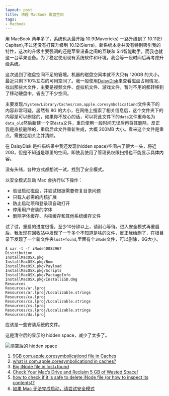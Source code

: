 ```yaml
---
layout: post
title: 清理 MacBook 磁盘空间
tags:
- Macbook
---
```


用 MacBook 两年多了，系统也从最开始 10.9(Mavericks) 一路升级到了 10.11(El Capitan),不过还没有打算升级到 10.12(Sierra)，新系统本身并没有特别吸引我的特性，这次的升级主要强调的还是苹果设备之间的互联和 Siri智能助手，而我也就这一台苹果设备。为了稳定使用现有系统软件和环境，我会等一段时间后再考虑升级系统。

这次遇到了磁盘空间不足的窘境。机器的磁盘空间本就不大只有 120GB 的大小，最近只剩下10%左右的可用空间了。我一般使用[DaisyDisk](https://daisydiskapp.com/)来查看磁盘占用情况，找出那些大文件，主要是视频文件、虚拟机文件、游戏文件，暂时不用的都转移到了移动硬盘中。省去了不少空间。

主要发现`/System/Library/Caches/com.apple.coresymbolicationd`文件夹下的内容非常可疑，居然有 8G 的大小，在网络上搜索了相关信息后，这个文件夹下的内容是可以删除的，如果你不放心的话，可以将此文件下的`data`文件重命名为`data_old`然后新建一个空`data`文件，重启使用一段时间无误后再将其删除。反正我是直接删除的，重启后此文件重新生成，大概 200MB 大小。看来这个文件是重点，需要定期关注并清除。

在 DaisyDisk 是扫描结果中我还发现(hidden space)空间占了很大一头，将近20G，但是不知道是哪里的空间，即使我使用了管理员权限扫描也不能显示具体内容。

没有头绪，各种方式都想试一试，找到了安全模式。

以安全模式启动 Mac 会执行以下操作：
* 验证启动磁盘，并尝试根据需要修复目录问题 
* 只载入必需的内核扩展 
* 防止启动项和登录项自动打开 
* 停用用户安装的字体 
* 删除字体缓存、内核缓存和其他系统缓存文件 

试了试，重启的进度很慢，至少10分钟以上，请耐心等待。进入安全模式再重启后，我发现在回收站中发现了一千多个不知道是啥的文件，反正我给删了，在根目录下发现了一个新文件夹`lost+found`,里面有个`iNode`文件，可以删除，6G大小。

	$ xar -t -f iNode40083967 
	Distribution
	InstallMacOSX.pkg
	InstallMacOSX.pkg/Bom
	InstallMacOSX.pkg/Payload
	InstallMacOSX.pkg/Scripts
	InstallMacOSX.pkg/PackageInfo
	InstallMacOSX.pkg/InstallESD.dmg
	Resources
	Resources/ar.lproj
	Resources/ar.lproj/Localizable.strings
	Resources/ca.lproj
	Resources/ca.lproj/Localizable.strings
	Resources/cs.lproj
	Resources/cs.lproj/Localizable.strings
	Resources/da.lproj

应该是一些安装系统的文件。

这是清空后的显示的 hidden space，减少了太多了。

![清空后的 hidden space](https://f.skip2.top/i/c8252bc544bdd04aea4f8066aeeb5d35a90b0257b9b2e513e8a3d2f90991b8ac.jpg)


1. [9GB com.apple.coresymbolicationd file in Caches](http://apple.stackexchange.com/questions/123012/9gb-com-apple-coresymbolicationd-file-in-caches)
2. [what is com.apple.coresymbolicationd in caches?](http://apple.stackexchange.com/questions/83978/what-is-com-apple-coresymbolicationd-in-caches)
3. [Big iNode file in lost+found](https://discussions.apple.com/thread/3249491?tstart=0)
4. [Check Your Mac’s Drive and Reclaim 5 GB of Wasted Space!](http://blog.fosketts.net/2015/07/24/check-your-macs-drive-and-reclaim-5-gb-of-wasted-space/)
5. [how to check if it is safe to delete iNode file (or how to inspect its contents)?](https://apple.stackexchange.com/questions/180683/how-to-check-if-it-is-safe-to-delete-inode-file-or-how-to-inspect-its-contents)
6. [如果 Mac 无法完成启动，请尝试安全模式](https://support.apple.com/zh-cn/HT201262)


